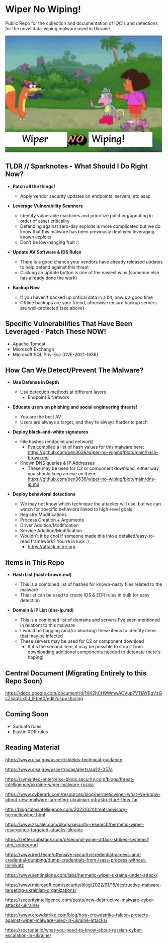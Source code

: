 # Wiper No Wiping!
Public Repo for the collection and documentation of IOC's and detections for the novel data-wiping malware used in Ukraine

![alt text](https://github.com/ben3636/wiper-no-wiping/blob/main/image.jpg)

## TLDR // Sparknotes - What Should I Do Right Now?
* **Patch all the things!**
   * Apply vendor security updates on endpoints, servers, etc asap

* **Leverage Vulnerability Scanners**
   * Identify vulnerable machines and prioritize patching/updating in order of asset criticality
   * Defending against zero-day exploits is more complicated but we do know that this malware has been previously deployed leveraging known exploits
   * Don't be low-hanging fruit :)

* **Update AV Software & IDS Rules**
   * There is a good chance your vendors have already released updates to help defend against this threat
   * Clicking an update button is one of the easiest wins (someone else has already done the work)

* **Backup Now**
   * If you haven't backed up critical data in a bit, now's a good time
   * Offline backups are your friend, otherwise ensure backup servers are well-protected (see above)



## Specific Vulnerabilities That Have Been Leveraged - Patch These NOW!
* Apache Tomcat
* Microsoft Exchange
* Microsoft SQL Priv-Esc (CVE-2021-1636)



## How Can We Detect/Prevent The Malware?
* **Use Defense in Depth**
   * Use detection methods at different layers
      * Endpoint & Network 
* **Educate users on phishing and social engineering threats!**
   * You are the best AV
   * Users are always a target, and they're always harder to patch

* **Deploy black-and-white signatures**
   * File hashes (endpoint and network)
      * I've compiled a list of hash values for this malware here: https://github.com/ben3636/wiper-no-wiping/blob/main/hash-brown.md
   * Known DNS queries & IP Addresses
      * These may be used for C2 or component download, either way you should keep an eye on them: https://github.com/ben3636/wiper-no-wiping/blob/main/dns-ip.md

* **Deploy behavioral detections**
   * We may not know which technique the attacker will use, but we can watch for specific behaviors linked to high-level goals
   * Registry Modifications
   * Process Creation + Arguments
   * Driver Addition/Modification
   * Service Addition/Modification
   * Wouldn't it be cool if someone made this into a detailed/easy-to-read framework? You're in luck :)
      * https://attack.mitre.org



## Items in This Repo
* **Hash List (hash-brown.md)**
   * This is a combined list of hashes for known-nasty files related to the malware
   * This list can be used to create IDS & EDR rules in bulk for easy detection

* **Domain & IP List (dns-ip.md)**
   * This is a combined list of domains and servers I've seen mentioned in relationt to this malware
   * I would be flagging (and/or blocking) these items to identify items that may be infected
   * These servers may be used for C2 or component download
      * If it's the second item, it may be possible to stop it from downloading additional components needed to detonate (here's hoping)

## Central Document (Migrating Entirely to this Repo Soon)
https://docs.google.com/document/d/1KK2hCH9WmwACVup7VTIAYEgVzGcZsaqUlx0J_IFtmt0/edit?usp=sharing


## Coming Soon
* Suricata rules
* Elastic XDR rules



## Reading Material

https://www.cisa.gov/uscert/shields-technical-guidance

https://www.cisa.gov/uscert/ncas/alerts/aa22-057a

https://symantec-enterprise-blogs.security.com/blogs/threat-intelligence/ukraine-wiper-malware-russia

https://www.cyberark.com/resources/blog/hermeticwiper-what-we-know-about-new-malware-targeting-ukrainian-infrastructure-thus-far

http://blog.talosintelligence.com/2022/02/threat-advisory-hermeticwiper.html

https://www.zscaler.com/blogs/security-research/hermetic-wiper-resurgence-targeted-attacks-ukraine

https://zetter.substack.com/p/second-wiper-attack-strikes-systems?utm_source=url

https://www.ired.team/offensive-security/credential-access-and-credential-dumping/dump-credentials-from-lsass-process-without-mimikatz

https://www.sentinelone.com/labs/hermetic-wiper-ukraine-under-attack/

https://www.microsoft.com/security/blog/2022/01/15/destructive-malware-targeting-ukrainian-organizations/

https://securityintelligence.com/posts/new-destructive-malware-cyber-attacks-ukraine/

https://www.crowdstrike.com/blog/how-crowdstrike-falcon-protects-against-wiper-malware-used-in-ukraine-attacks/

https://socradar.io/what-you-need-to-know-about-russian-cyber-escalation-in-ukraine/


